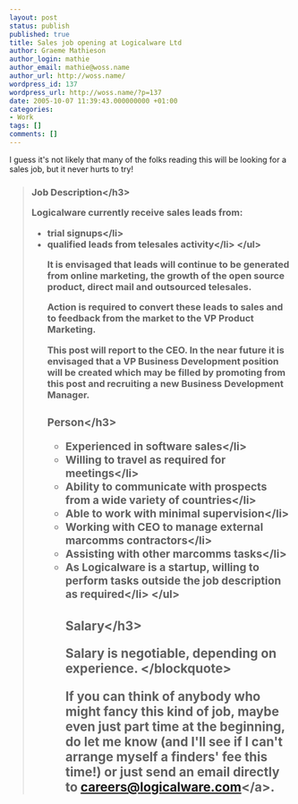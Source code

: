 ```yaml
---
layout: post
status: publish
published: true
title: Sales job opening at Logicalware Ltd
author: Graeme Mathieson
author_login: mathie
author_email: mathie@woss.name
author_url: http://woss.name/
wordpress_id: 137
wordpress_url: http://woss.name/?p=137
date: 2005-10-07 11:39:43.000000000 +01:00
categories:
- Work
tags: []
comments: []
---
```

I guess it's not likely that many of the folks reading this will be looking for a sales job, but it never hurts to try!

<blockquote>
<h3>Job Description<&#47;h3>

Logicalware currently receive sales leads from:

<ul>
  <li>trial signups<&#47;li>
  <li>qualified leads from telesales activity<&#47;li>
<&#47;ul>

It is envisaged that leads will continue to be generated from online marketing, the growth of the open source product, direct mail and outsourced telesales.

Action is required to convert these leads to sales and to feedback from the market to the VP Product Marketing.

This post will report to the CEO. In the near future it is envisaged that a VP Business Development position will be created which may be filled by promoting from this post and recruiting a new Business Development Manager.

<h3>Person<&#47;h3>

<ul>
<li>Experienced in software sales<&#47;li>
<li>Willing to travel as required for meetings<&#47;li>
<li>Ability to communicate with prospects from a wide variety of countries<&#47;li>
<li>Able to work with minimal supervision<&#47;li>
<li>Working with CEO to manage external marcomms contractors<&#47;li>
<li>Assisting with other marcomms tasks<&#47;li>
<li>As Logicalware is a startup, willing to perform tasks outside the job description as required<&#47;li>
<&#47;ul>

<h3>Salary<&#47;h3>

Salary is negotiable, depending on experience.
<&#47;blockquote>

If you can think of anybody who might fancy this kind of job, maybe even just part time at the beginning, do let me know (and I'll see if I can't arrange myself a finders' fee this time!) or just send an email directly to <a href="mailto:careers@logicalware.com">careers@logicalware.com<&#47;a>.
